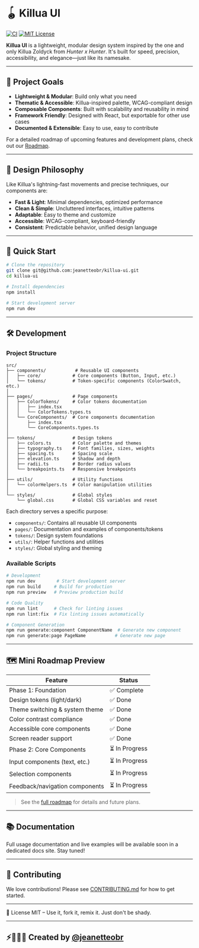 # 🪀 Killua UI

[![CI](https://github.com/jeanetteobr/killua-ui/actions/workflows/ci.yml/badge.svg)](https://github.com/jeanetteobr/killua-ui/actions)
[![MIT License](https://img.shields.io/badge/license-MIT-blue.svg)](LICENSE)

**Killua UI** is a lightweight, modular design system inspired by the one and only Killua Zoldyck from *Hunter x Hunter*. It's built for speed, precision, accessibility, and elegance—just like its namesake.

---

## 🎯 Project Goals

- **Lightweight & Modular**: Build only what you need
- **Thematic & Accessible**: Killua-inspired palette, WCAG-compliant design
- **Composable Components**: Built with scalability and reusability in mind
- **Framework Friendly**: Designed with React, but exportable for other use cases
- **Documented & Extensible**: Easy to use, easy to contribute

For a detailed roadmap of upcoming features and development plans, check out our [Roadmap](ROADMAP.md).

---

## 🎨 Design Philosophy

Like Killua's lightning-fast movements and precise techniques, our components are:

- **Fast & Light**: Minimal dependencies, optimized performance
- **Clean & Simple**: Uncluttered interfaces, intuitive patterns
- **Adaptable**: Easy to theme and customize
- **Accessible**: WCAG-compliant, keyboard-friendly
- **Consistent**: Predictable behavior, unified design language

---

## 🚀 Quick Start

```bash
# Clone the repository
git clone git@github.com:jeanetteobr/killua-ui.git
cd killua-ui

# Install dependencies
npm install

# Start development server
npm run dev
```

---

## 🛠️ Development

### Project Structure

```
src/
├── components/           # Reusable UI components
│   ├── core/            # Core components (Button, Input, etc.)
│   └── tokens/          # Token-specific components (ColorSwatch, etc.)
│
├── pages/               # Page components
│   ├── ColorTokens/     # Color tokens documentation
│   │   ├── index.tsx
│   │   └── ColorTokens.types.ts
│   └── CoreComponents/  # Core components documentation
│       ├── index.tsx
│       └── CoreComponents.types.ts
│
├── tokens/              # Design tokens
│   ├── colors.ts        # Color palette and themes
│   ├── typography.ts    # Font families, sizes, weights
│   ├── spacing.ts       # Spacing scale
│   ├── elevation.ts     # Shadow and depth
│   ├── radii.ts         # Border radius values
│   └── breakpoints.ts   # Responsive breakpoints
│
├── utils/               # Utility functions
│   └── colorHelpers.ts  # Color manipulation utilities
│
└── styles/              # Global styles
    └── global.css       # Global CSS variables and reset
```

Each directory serves a specific purpose:
- `components/`: Contains all reusable UI components
- `pages/`: Documentation and examples of components/tokens
- `tokens/`: Design system foundations
- `utils/`: Helper functions and utilities
- `styles/`: Global styling and theming

### Available Scripts

```bash
# Development
npm run dev        # Start development server
npm run build     # Build for production
npm run preview   # Preview production build

# Code Quality
npm run lint      # Check for linting issues
npm run lint:fix  # Fix linting issues automatically

# Component Generation
npm run generate:component ComponentName  # Generate new component
npm run generate:page PageName           # Generate new page
```

---

## 🗺️ Mini Roadmap Preview

| Feature                        | Status         |
|--------------------------------|----------------|
| Phase 1: Foundation            | ✅ Complete    |
| Design tokens (light/dark)     | ✅ Done        |
| Theme switching & system theme | ✅ Done        |
| Color contrast compliance      | ✅ Done        |
| Accessible core components     | ✅ Done        |
| Screen reader support          | ✅ Done        |
| Phase 2: Core Components       | ⏳ In Progress |
| Input components (text, etc.)  | ⏳ In Progress |
| Selection components           | ⏳ In Progress |
| Feedback/navigation components | ⏳ In Progress |

> See the [full roadmap](ROADMAP.md) for details and future plans.

---

## 📚 Documentation

Full usage documentation and live examples will be available soon in a dedicated docs site. Stay tuned!

---

## 💬 Contributing

We love contributions! Please see [CONTRIBUTING.md](./CONTRIBUTING.md) for how to get started.

---

📄 License
MIT – Use it, fork it, remix it. Just don't be shady.

---

## ⚡️👩🏾‍💻 Created by [@jeanetteobr](https://www.github.com/jeanetteobr)
